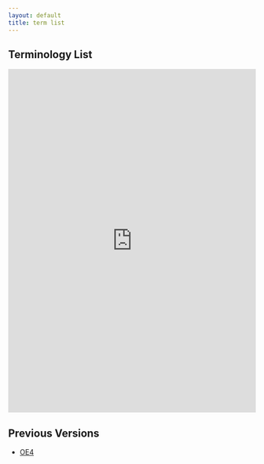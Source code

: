 ```yaml
---
layout: default
title: term list
---
```


## Terminology List
<iframe src="https://docs.google.com/spreadsheets/d/e/2PACX-1vRZvP_UbEfq3bzpG8iJ6pmKsm1wEsGDQJKNADa5zxt0hwza-Rn5CaL-vB_ru_g5LxPBMSQt7JtRq2iu/pubhtml?widget=true&amp;headers=false" style="width: 100%;height: 700px;border: none;"></iframe>

## Previous Versions
- [OE4](https://docs.google.com/spreadsheets/d/1NJ5DzRQCueGMvuhzkG67xBFnE02F3y053zUXh8SypeI/edit?usp=sharing)
